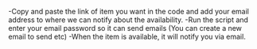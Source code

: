 -Copy and paste the link of item you want in the code and add your email address to where we can notify about the availability.
-Run the script and enter your email password so it can send emails (You can create a new email to send etc)
-When the item is available, it will notify you via email.
